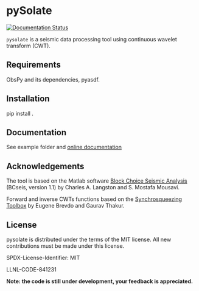pySolate
===========

[![Documentation Status](https://readthedocs.org/projects/pysolate/badge/?version=latest)](https://pysolate.readthedocs.io/en/latest/?badge=latest)

`pysolate` is a seismic data processing tool using continuous wavelet transform (CWT).

Requirements
------------
ObsPy and its dependencies, pyasdf.

Installation
------------
pip install .

Documentation
-------------
See example folder and [online documentation](https://pysolate.readthedocs.io/en/latest/)

Acknowledgements
----------------
The tool is based on the Matlab software
[Block Choice Seismic Analysis](http://www.ceri.memphis.edu/people/clangstn/software.html)
(BCseis, version 1.1) by Charles A. Langston and S. Mostafa Mousavi.

Forward and inverse CWTs functions based on the 
[Synchrosqueezing Toolbox](https://github.com/ebrevdo/synchrosqueezing) by Eugene Brevdo and Gaurav Thakur.

License
-------
pysolate is distributed under the terms of the MIT license. All new contributions must be made under this license.

SPDX-License-Identifier: MIT

LLNL-CODE-841231

**Note: the code is still under development, your feedback is appreciated.**
